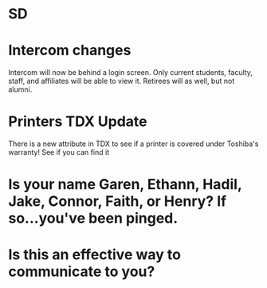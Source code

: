 # SD
# Intercom changes
Intercom will now be behind a login screen. Only current students, faculty, staff, and affiliates will be able to view it. Retirees will as well, but not alumni.

# Printers TDX Update
There is a new attribute in TDX to see if a printer is covered under Toshiba's warranty! See if you can find it

# Is your name Garen, Ethann, Hadil, Jake, Connor, Faith, or Henry? If so...you've been pinged.

# Is this an effective way to communicate to you?
